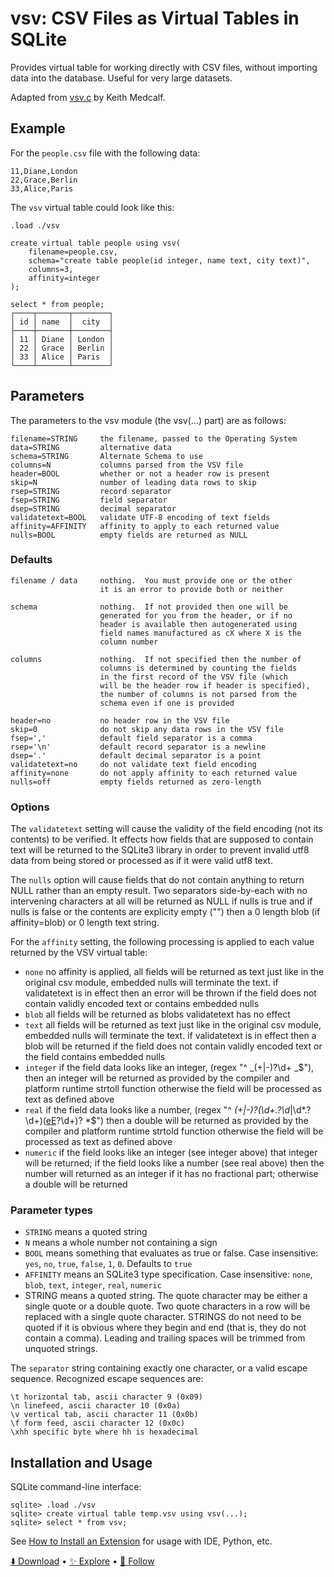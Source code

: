 # vsv: CSV Files as Virtual Tables in SQLite

Provides virtual table for working directly with CSV files, without importing data into the database. Useful for very large datasets.

Adapted from [vsv.c](http://www.dessus.com/files/vsv.c) by Keith Medcalf.

## Example

For the `people.csv` file with the following data:

```csv
11,Diane,London
22,Grace,Berlin
33,Alice,Paris
```

The `vsv` virtual table could look like this:

```
.load ./vsv

create virtual table people using vsv(
    filename=people.csv,
    schema="create table people(id integer, name text, city text)",
    columns=3,
    affinity=integer
);
```

```
select * from people;
┌────┬───────┬────────┐
│ id │ name  │  city  │
├────┼───────┼────────┤
│ 11 │ Diane │ London │
│ 22 │ Grace │ Berlin │
│ 33 │ Alice │ Paris  │
└────┴───────┴────────┘
```

## Parameters

The parameters to the vsv module (the vsv(...) part) are as follows:

```
filename=STRING     the filename, passed to the Operating System
data=STRING         alternative data
schema=STRING       Alternate Schema to use
columns=N           columns parsed from the VSV file
header=BOOL         whether or not a header row is present
skip=N              number of leading data rows to skip
rsep=STRING         record separator
fsep=STRING         field separator
dsep=STRING         decimal separator
validatetext=BOOL   validate UTF-8 encoding of text fields
affinity=AFFINITY   affinity to apply to each returned value
nulls=BOOL          empty fields are returned as NULL
```

### Defaults

```
filename / data     nothing.  You must provide one or the other
                    it is an error to provide both or neither

schema              nothing.  If not provided then one will be
                    generated for you from the header, or if no
                    header is available then autogenerated using
                    field names manufactured as cX where X is the
                    column number

columns             nothing.  If not specified then the number of
                    columns is determined by counting the fields
                    in the first record of the VSV file (which
                    will be the header row if header is specified),
                    the number of columns is not parsed from the
                    schema even if one is provided

header=no           no header row in the VSV file
skip=0              do not skip any data rows in the VSV file
fsep=','            default field separator is a comma
rsep='\n'           default record separator is a newline
dsep='.'            default decimal separator is a point
validatetext=no     do not validate text field encoding
affinity=none       do not apply affinity to each returned value
nulls=off           empty fields returned as zero-length
```

### Options

The `validatetext` setting will cause the validity of the field
encoding (not its contents) to be verified. It effects how
fields that are supposed to contain text will be returned to
the SQLite3 library in order to prevent invalid utf8 data from
being stored or processed as if it were valid utf8 text.

The `nulls` option will cause fields that do not contain anything
to return NULL rather than an empty result. Two separators
side-by-each with no intervening characters at all will be
returned as NULL if nulls is true and if nulls is false or
the contents are explicity empty ("") then a 0 length blob
(if affinity=blob) or 0 length text string.

For the `affinity` setting, the following processing is applied to
each value returned by the VSV virtual table:

-   `none` no affinity is applied, all fields will be
    returned as text just like in the original
    csv module, embedded nulls will terminate
    the text. if validatetext is in effect then
    an error will be thrown if the field does
    not contain validly encoded text or contains
    embedded nulls
-   `blob` all fields will be returned as blobs
    validatetext has no effect
-   `text` all fields will be returned as text just
    like in the original csv module, embedded
    nulls will terminate the text.
    if validatetext is in effect then a blob
    will be returned if the field does not
    contain validly encoded text or the field
    contains embedded nulls
-   `integer` if the field data looks like an integer,
    (regex "^ _(\+|-)?\d+ _$"),
    then an integer will be returned as
    provided by the compiler and platform
    runtime strtoll function
    otherwise the field will be processed as
    text as defined above
-   `real` if the field data looks like a number,
    (regex "^ _(\+|-)?(\d+\.?\d_|\d*\.?\d+)([eE](+|-)?\d+)? *$")
    then a double will be returned as
    provided by the compiler and platform
    runtime strtold function otherwise the
    field will be processed as text as
    defined above
-   `numeric` if the field looks like an integer
    (see integer above) that integer will be
    returned; if the field looks like a number
    (see real above) then the number will
    returned as an integer if it has no
    fractional part; otherwise a double will be returned

### Parameter types

-   `STRING` means a quoted string
-   `N` means a whole number not containing a sign
-   `BOOL` means something that evaluates as true or false. Case insensitive: `yes`, `no`, `true`, `false`, `1`, `0`. Defaults to `true`
-   `AFFINITY` means an SQLite3 type specification. Case insensitive: `none`, `blob`, `text`, `integer`, `real`, `numeric`
-   STRING means a quoted string. The quote character may be either
    a single quote or a double quote. Two quote characters in a row
    will be replaced with a single quote character. STRINGS do not
    need to be quoted if it is obvious where they begin and end
    (that is, they do not contain a comma). Leading and trailing
    spaces will be trimmed from unquoted strings.

The `separator` string containing exactly one character, or a valid
escape sequence. Recognized escape sequences are:

```
\t horizontal tab, ascii character 9 (0x09)
\n linefeed, ascii character 10 (0x0a)
\v vertical tab, ascii character 11 (0x0b)
\f form feed, ascii character 12 (0x0c)
\xhh specific byte where hh is hexadecimal
```

## Installation and Usage

SQLite command-line interface:

```
sqlite> .load ./vsv
sqlite> create virtual table temp.vsv using vsv(...);
sqlite> select * from vsv;
```

See [How to Install an Extension](install.md) for usage with IDE, Python, etc.

[⬇️ Download](https://github.com/nalgeon/sqlean/releases/latest) •
[✨ Explore](https://github.com/nalgeon/sqlean) •
[🚀 Follow](https://antonz.org/subscribe/)
